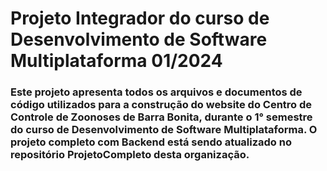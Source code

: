 # Projeto Integrador do curso de Desenvolvimento de Software Multiplataforma 01/2024
### Este projeto apresenta todos os arquivos e documentos de código utilizados para a construção do website do Centro de Controle de Zoonoses de Barra Bonita, durante o 1° semestre do curso de Desenvolvimento de Software Multiplataforma. O projeto completo com Backend está sendo atualizado no repositório ProjetoCompleto desta organização.
